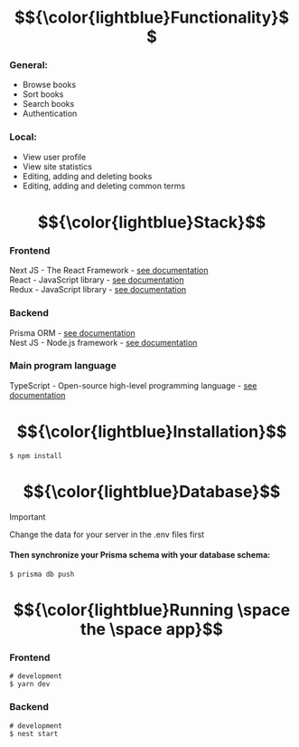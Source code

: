 # $${\color{lightblue}Functionality}$$ 
### General:
- Browse books
- Sort books
- Search books
- Authentication

### Local:
- View user profile
- View site statistics
- Editing, adding and deleting books
- Editing, adding and deleting common terms

# $${\color{lightblue}Stack}$$ 
### Frontend
Next JS - The React Framework - [see documentation](https://nextjs.org/docs) </br>
React - JavaScript library - [see documentation](https://react.dev/learn) </br>
Redux - JavaScript library - [see documentation](https://redux.js.org/introduction/getting-started)

### Backend
Prisma ORM - [see documentation](https://www.prisma.io/docs/getting-started) </br>
Nest JS - Node.js framework - [see documentation](https://docs.nestjs.com/)

### Main program language
TypeScript - Open-source high-level programming language - [see documentation](https://www.typescriptlang.org/docs/handbook/typescript-in-5-minutes.html)

# $${\color{lightblue}Installation}$$
```
$ npm install
```

# $${\color{lightblue}Database}$$
> [!IMPORTANT]
> Change the data for your server in the .env files first

#### Then synchronize your Prisma schema with your database schema:
```
$ prisma db push
```

# $${\color{lightblue}Running \space the \space app}$$
### Frontend
```
# development
$ yarn dev
```

### Backend
```
# development
$ nest start
```
